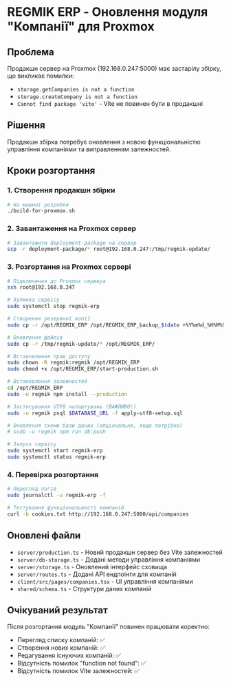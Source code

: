# REGMIK ERP - Оновлення модуля "Компанії" для Proxmox

## Проблема
Продакшн сервер на Proxmox (192.168.0.247:5000) має застарілу збірку, що викликає помилки:
- `storage.getCompanies is not a function`
- `storage.createCompany is not a function`
- `Cannot find package 'vite'` - Vite не повинен бути в продакшні

## Рішення
Продакшн збірка потребує оновлення з новою функціональністю управління компаніями та виправленням залежностей.

## Кроки розгортання

### 1. Створення продакшн збірки
```bash
# На машині розробки
./build-for-proxmox.sh
```

### 2. Завантаження на Proxmox сервер
```bash
# Завантажити deployment-package на сервер
scp -r deployment-package/* root@192.168.0.247:/tmp/regmik-update/
```

### 3. Розгортання на Proxmox сервері
```bash
# Підключення до Proxmox сервера
ssh root@192.168.0.247

# Зупинка сервісу
sudo systemctl stop regmik-erp

# Створення резервної копії
sudo cp -r /opt/REGMIK_ERP /opt/REGMIK_ERP_backup_$(date +%Y%m%d_%H%M%S)

# Оновлення файлів
sudo cp -r /tmp/regmik-update/* /opt/REGMIK_ERP/

# Встановлення прав доступу
sudo chown -R regmik:regmik /opt/REGMIK_ERP
sudo chmod +x /opt/REGMIK_ERP/start-production.sh

# Встановлення залежностей
cd /opt/REGMIK_ERP
sudo -u regmik npm install --production

# Застосування UTF8 налаштувань (ВАЖЛИВО!)
sudo -u regmik psql $DATABASE_URL -f apply-utf8-setup.sql

# Оновлення схеми бази даних (опціонально, якщо потрібно)
# sudo -u regmik npm run db:push

# Запуск сервісу
sudo systemctl start regmik-erp
sudo systemctl status regmik-erp
```

### 4. Перевірка розгортання
```bash
# Перегляд логів
sudo journalctl -u regmik-erp -f

# Тестування функціональності компаній
curl -b cookies.txt http://192.168.0.247:5000/api/companies
```

## Оновлені файли
- `server/production.ts` - Новий продакшн сервер без Vite залежностей
- `server/db-storage.ts` - Додані методи управління компаніями
- `server/storage.ts` - Оновлений інтерфейс сховища
- `server/routes.ts` - Додані API ендпоінти для компаній
- `client/src/pages/companies.tsx` - UI управління компаніями
- `shared/schema.ts` - Структури даних компаній

## Очікуваний результат
Після розгортання модуль "Компанії" повинен працювати коректно:
- Перегляд списку компаній: ✅
- Створення нових компаній: ✅
- Редагування існуючих компаній: ✅
- Відсутність помилок "function not found": ✅
- Відсутність помилок Vite залежностей: ✅